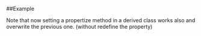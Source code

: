 
<!---
FrozenIsBool True
-->

##Example

Note that now setting a propertize method in a derived class works also and overwrite the previous one. (without redefine the property)